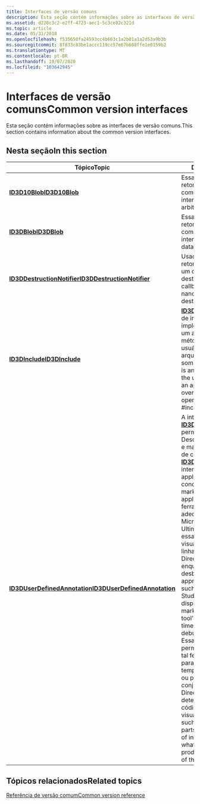 ```yaml
---
title: Interfaces de versão comuns
description: Esta seção contém informações sobre as interfaces de versão comuns.
ms.assetid: d228c3c2-e2ff-4723-aec1-5c3ce82c321d
ms.topic: article
ms.date: 05/31/2018
ms.openlocfilehash: f535650fa24593cc4b663c1a2b01a1a2d53a9b3b
ms.sourcegitcommit: 8f833c83be1accc119cc57e67b608ffe1e0159b2
ms.translationtype: MT
ms.contentlocale: pt-BR
ms.lasthandoff: 10/07/2020
ms.locfileid: "103642945"
---
```

# <a name="common-version-interfaces"></a><span data-ttu-id="61cdb-103">Interfaces de versão comuns</span><span class="sxs-lookup"><span data-stu-id="61cdb-103">Common version interfaces</span></span>

<span data-ttu-id="61cdb-104">Esta seção contém informações sobre as interfaces de versão comuns.</span><span class="sxs-lookup"><span data-stu-id="61cdb-104">This section contains information about the common version interfaces.</span></span>

## <a name="in-this-section"></a><span data-ttu-id="61cdb-105">Nesta seção</span><span class="sxs-lookup"><span data-stu-id="61cdb-105">In this section</span></span>

| <span data-ttu-id="61cdb-106">Tópico</span><span class="sxs-lookup"><span data-stu-id="61cdb-106">Topic</span></span> | <span data-ttu-id="61cdb-107">Descrição</span><span class="sxs-lookup"><span data-stu-id="61cdb-107">Description</span></span> |
|-|-|
| [<span data-ttu-id="61cdb-108">**ID3D10Blob**</span><span class="sxs-lookup"><span data-stu-id="61cdb-108">**ID3D10Blob**</span></span>](/windows/win32/api/d3dcommon/nn-d3dcommon-id3d10blob) | <span data-ttu-id="61cdb-109">Essa interface é usada para retornar dados de comprimento arbitrário.</span><span class="sxs-lookup"><span data-stu-id="61cdb-109">This interface is used to return arbitrary-length data.</span></span> |
| <span data-ttu-id="61cdb-110">[**ID3DBlob**](/previous-versions/windows/desktop/legacy/ff728743(v=vs.85))</span><span class="sxs-lookup"><span data-stu-id="61cdb-110">[**ID3DBlob**](/previous-versions/windows/desktop/legacy/ff728743(v=vs.85))</span></span> | <span data-ttu-id="61cdb-111">Essa interface é usada para retornar dados de comprimento arbitrário.</span><span class="sxs-lookup"><span data-stu-id="61cdb-111">This interface is used to return data of arbitrary length.</span></span> |
| [<span data-ttu-id="61cdb-112">**ID3DDestructionNotifier**</span><span class="sxs-lookup"><span data-stu-id="61cdb-112">**ID3DDestructionNotifier**</span></span>](/windows/win32/api/d3dcommon/nn-d3dcommon-id3ddestructionotifier) | <span data-ttu-id="61cdb-113">Usado para se registrar para retornos de chamada quando um objeto nano 3D direto for destruído.</span><span class="sxs-lookup"><span data-stu-id="61cdb-113">Used to register for callbacks when a Direct 3D nano-COM object is destroyed.</span></span> |
| [<span data-ttu-id="61cdb-114">**ID3DInclude**</span><span class="sxs-lookup"><span data-stu-id="61cdb-114">**ID3DInclude**</span></span>](/windows/desktop/api/D3Dcommon/nn-d3dcommon-id3dinclude) | <span data-ttu-id="61cdb-115">[**ID3DInclude**](/windows/desktop/api/D3Dcommon/nn-d3dcommon-id3dinclude) é uma interface de inclusão que o usuário implementa para permitir que um aplicativo chame métodos substituíveis pelo usuário para abrir e fechar arquivos de inclusão de sombreador \# .</span><span class="sxs-lookup"><span data-stu-id="61cdb-115">[**ID3DInclude**](/windows/desktop/api/D3Dcommon/nn-d3dcommon-id3dinclude) is an include interface that the user implements to allow an application to call user-overridable methods for opening and closing shader \#include files.</span></span> |
| [<span data-ttu-id="61cdb-116">**ID3DUserDefinedAnnotation**</span><span class="sxs-lookup"><span data-stu-id="61cdb-116">**ID3DUserDefinedAnnotation**</span></span>](/windows/desktop/api/D3D11_1/nn-d3d11_1-id3duserdefinedannotation) | <span data-ttu-id="61cdb-117">A interface [**ID3DUserDefinedAnnotation**](/windows/desktop/api/D3D11_1/nn-d3d11_1-id3duserdefinedannotation) permite que um aplicativo Descreva seções conceituais e marcadores dentro do fluxo de código do aplicativo.</span><span class="sxs-lookup"><span data-stu-id="61cdb-117">The [**ID3DUserDefinedAnnotation**](/windows/desktop/api/D3D11_1/nn-d3d11_1-id3duserdefinedannotation) interface enables an application to describe conceptual sections and markers within the application's code flow.</span></span> <span data-ttu-id="61cdb-118">Uma ferramenta habilitada adequadamente, como o Microsoft Visual Studio Ultimate 2012, pode exibir essas seções e marcadores visualmente ao longo da linha de tempo do Microsoft Direct3D da ferramenta, enquanto a ferramenta desbugs o aplicativo.</span><span class="sxs-lookup"><span data-stu-id="61cdb-118">An appropriately enabled tool, such as Microsoft Visual Studio Ultimate 2012, can display these sections and markers visually along the tool's Microsoft Direct3D time line, while the tool debugs the application.</span></span> <span data-ttu-id="61cdb-119">Essas observações visuais permitem que os usuários de tal ferramenta naveguem para partes da linha de tempo que são de interesse ou para entender qual conjunto de chamadas Direct3D são produzidos por determinadas seções do código do aplicativo.</span><span class="sxs-lookup"><span data-stu-id="61cdb-119">These visual notes allow users of such a tool to navigate to parts of the time line that are of interest, or to understand what set of Direct3D calls are produced by certain sections of the application's code.</span></span> |

## <a name="related-topics"></a><span data-ttu-id="61cdb-120">Tópicos relacionados</span><span class="sxs-lookup"><span data-stu-id="61cdb-120">Related topics</span></span>

[<span data-ttu-id="61cdb-121">Referência de versão comum</span><span class="sxs-lookup"><span data-stu-id="61cdb-121">Common version reference</span></span>](d3d11-graphics-reference-d3d11-common.md)
